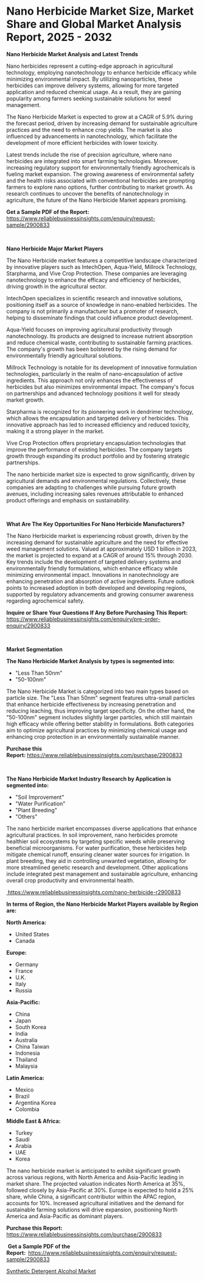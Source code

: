 <p><h1>Nano Herbicide Market Size, Market Share and Global Market Analysis Report, 2025 - 2032</h1></p><p><strong>Nano Herbicide Market Analysis and Latest Trends</strong></p>
<p><p>Nano herbicides represent a cutting-edge approach in agricultural technology, employing nanotechnology to enhance herbicide efficacy while minimizing environmental impact. By utilizing nanoparticles, these herbicides can improve delivery systems, allowing for more targeted application and reduced chemical usage. As a result, they are gaining popularity among farmers seeking sustainable solutions for weed management.</p><p>The Nano Herbicide Market is expected to grow at a CAGR of 5.9% during the forecast period, driven by increasing demand for sustainable agriculture practices and the need to enhance crop yields. The market is also influenced by advancements in nanotechnology, which facilitate the development of more efficient herbicides with lower toxicity. </p><p>Latest trends include the rise of precision agriculture, where nano herbicides are integrated into smart farming technologies. Moreover, increasing regulatory support for environmentally friendly agrochemicals is fueling market expansion. The growing awareness of environmental safety and the health risks associated with conventional herbicides are prompting farmers to explore nano options, further contributing to market growth. As research continues to uncover the benefits of nanotechnology in agriculture, the future of the Nano Herbicide Market appears promising.</p></p>
<p><strong>Get a Sample PDF of the Report:&nbsp;</strong> <a href="https://www.reliablebusinessinsights.com/enquiry/request-sample/2900833?utm_campaign=3086&utm_medium=2&utm_source=Github&utm_content=ia&utm_term=16032025&utm_id=nano-herbicide">https://www.reliablebusinessinsights.com/enquiry/request-sample/2900833</a></p>
<p>&nbsp;</p>
<p><strong>Nano Herbicide Major Market Players</strong></p>
<p><p>The Nano Herbicide market features a competitive landscape characterized by innovative players such as IntechOpen, Aqua-Yield, Millrock Technology, Starpharma, and Vive Crop Protection. These companies are leveraging nanotechnology to enhance the efficacy and efficiency of herbicides, driving growth in the agricultural sector.</p><p>IntechOpen specializes in scientific research and innovative solutions, positioning itself as a source of knowledge in nano-enabled herbicides. The company is not primarily a manufacturer but a promoter of research, helping to disseminate findings that could influence product development.</p><p>Aqua-Yield focuses on improving agricultural productivity through nanotechnology. Its products are designed to increase nutrient absorption and reduce chemical waste, contributing to sustainable farming practices. The company's growth has been bolstered by the rising demand for environmentally friendly agricultural solutions.</p><p>Millrock Technology is notable for its development of innovative formulation technologies, particularly in the realm of nano-encapsulation of active ingredients. This approach not only enhances the effectiveness of herbicides but also minimizes environmental impact. The company's focus on partnerships and advanced technology positions it well for steady market growth.</p><p>Starpharma is recognized for its pioneering work in dendrimer technology, which allows the encapsulation and targeted delivery of herbicides. This innovative approach has led to increased efficiency and reduced toxicity, making it a strong player in the market.</p><p>Vive Crop Protection offers proprietary encapsulation technologies that improve the performance of existing herbicides. The company targets growth through expanding its product portfolio and by fostering strategic partnerships.</p><p>The nano herbicide market size is expected to grow significantly, driven by agricultural demands and environmental regulations. Collectively, these companies are adapting to challenges while pursuing future growth avenues, including increasing sales revenues attributable to enhanced product offerings and emphasis on sustainability.</p></p>
<p>&nbsp;</p>
<p><strong>What Are The Key Opportunities For Nano Herbicide Manufacturers?</strong></p>
<p><p>The Nano Herbicide market is experiencing robust growth, driven by the increasing demand for sustainable agriculture and the need for effective weed management solutions. Valued at approximately USD 1 billion in 2023, the market is projected to expand at a CAGR of around 15% through 2030. Key trends include the development of targeted delivery systems and environmentally friendly formulations, which enhance efficacy while minimizing environmental impact. Innovations in nanotechnology are enhancing penetration and absorption of active ingredients. Future outlook points to increased adoption in both developed and developing regions, supported by regulatory advancements and growing consumer awareness regarding agrochemical safety.</p></p>
<p><strong>Inquire or Share Your Questions If Any Before Purchasing This Report:</strong> <a href="https://www.reliablebusinessinsights.com/enquiry/pre-order-enquiry/2900833?utm_campaign=3086&utm_medium=2&utm_source=Github&utm_content=ia&utm_term=16032025&utm_id=nano-herbicide">https://www.reliablebusinessinsights.com/enquiry/pre-order-enquiry/2900833</a></p>
<p>&nbsp;</p>
<p><strong>Market Segmentation</strong></p>
<p><strong>The Nano Herbicide Market Analysis by types is segmented into:</strong></p>
<p><ul><li>"Less Than 50nm"</li><li>"50-100nm"</li></ul></p>
<p><p>The Nano Herbicide Market is categorized into two main types based on particle size. The "Less Than 50nm" segment features ultra-small particles that enhance herbicide effectiveness by increasing penetration and reducing leaching, thus improving target specificity. On the other hand, the "50-100nm" segment includes slightly larger particles, which still maintain high efficacy while offering better stability in formulations. Both categories aim to optimize agricultural practices by minimizing chemical usage and enhancing crop protection in an environmentally sustainable manner.</p></p>
<p><strong>Purchase this Report:&nbsp;</strong><a href="https://www.reliablebusinessinsights.com/purchase/2900833?utm_campaign=3086&utm_medium=2&utm_source=Github&utm_content=ia&utm_term=16032025&utm_id=nano-herbicide">https://www.reliablebusinessinsights.com/purchase/2900833</a></p>
<p>&nbsp;</p>
<p><strong>The Nano Herbicide Market Industry Research by Application is segmented into:</strong></p>
<p><ul><li>"Soil Improvement"</li><li>"Water Purification"</li><li>"Plant Breeding"</li><li>"Others"</li></ul></p>
<p><p>The nano herbicide market encompasses diverse applications that enhance agricultural practices. In soil improvement, nano herbicides promote healthier soil ecosystems by targeting specific weeds while preserving beneficial microorganisms. For water purification, these herbicides help mitigate chemical runoff, ensuring cleaner water sources for irrigation. In plant breeding, they aid in controlling unwanted vegetation, allowing for more streamlined genetic research and development. Other applications include integrated pest management and sustainable agriculture, enhancing overall crop productivity and environmental health.</p></p>
<p><a href="https://www.reliablebusinessinsights.com/nano-herbicide-r2900833?utm_campaign=3086&utm_medium=2&utm_source=Github&utm_content=ia&utm_term=16032025&utm_id=nano-herbicide">&nbsp;https://www.reliablebusinessinsights.com/nano-herbicide-r2900833</a></p>
<p><strong>In terms of Region, the Nano Herbicide Market Players available by Region are:</strong></p>
<p>
    <p> <strong> North America: </strong>
        <ul>
            <li>United States</li>
            <li>Canada</li>
        </ul>
        </p> 
    <p> <strong> Europe: </strong>
        <ul>
            <li>Germany</li>
            <li>France</li>
            <li>U.K.</li>
            <li>Italy</li>
            <li>Russia</li>
        </ul>
        </p> 
    <p> <strong> Asia-Pacific: </strong>
        <ul>
            <li>China</li>
            <li>Japan</li>
            <li>South Korea</li>
            <li>India</li>
            <li>Australia</li>
            <li>China Taiwan</li>
            <li>Indonesia</li>
            <li>Thailand</li>
            <li>Malaysia</li>
        </ul>
        </p> 
    <p> <strong> Latin America: </strong>
        <ul>
            <li>Mexico</li>
            <li>Brazil</li>
            <li>Argentina Korea</li>
            <li>Colombia</li>
        </ul>
        </p> 
    <p> <strong> Middle East & Africa: </strong>
        <ul>
            <li>Turkey</li>
            <li>Saudi</li>
            <li>Arabia</li>
            <li>UAE</li>
            <li>Korea</li>
        </ul>
    </p>
    </p>
<p><p>The nano herbicide market is anticipated to exhibit significant growth across various regions, with North America and Asia-Pacific leading in market share. The projected valuation indicates North America at 35%, followed closely by Asia-Pacific at 30%. Europe is expected to hold a 25% share, while China, a significant contributor within the APAC region, accounts for 10%. Increased agricultural initiatives and the demand for sustainable farming solutions will drive expansion, positioning North America and Asia-Pacific as dominant players.</p></p>
<p><strong>Purchase this Report: </strong><a href="https://www.reliablebusinessinsights.com/purchase/2900833?utm_campaign=3086&utm_medium=2&utm_source=Github&utm_content=ia&utm_term=16032025&utm_id=nano-herbicide">https://www.reliablebusinessinsights.com/purchase/2900833</a></p>
<p>&nbsp;<strong>Get a Sample PDF of the Report:&nbsp;&nbsp;</strong><a href="https://www.reliablebusinessinsights.com/enquiry/request-sample/2900833?utm_campaign=3086&utm_medium=2&utm_source=Github&utm_content=ia&utm_term=16032025&utm_id=nano-herbicide">https://www.reliablebusinessinsights.com/enquiry/request-sample/2900833</a></p>
<p><strong></strong></p>
<p><p><a href="https://github.com/jhamygunler/Market-Research-Report-List-1/blob/main/synthetic-detergent-alcohol-market.md?utm_campaign=3086&utm_medium=2&utm_source=Github&utm_content=ia&utm_term=16032025&utm_id=nano-herbicide">Synthetic Detergent Alcohol Market</a></p></p>
